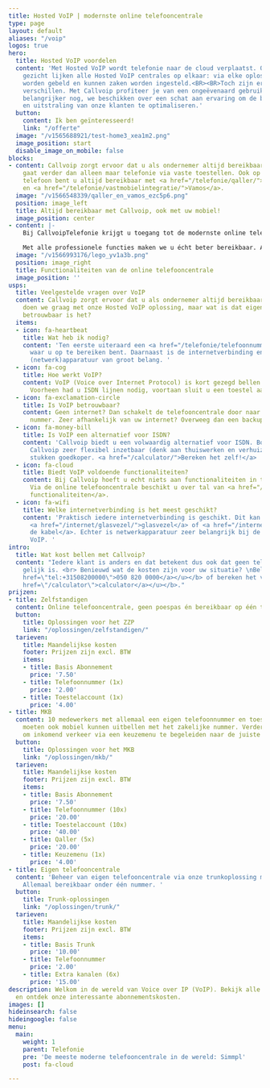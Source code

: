 ```yaml
---
title: Hosted VoIP | modernste online telefooncentrale
type: page
layout: default
aliases: "/voip"
logos: true
hero:
  title: Hosted VoIP voordelen
  content: 'Met Hosted VoIP wordt telefonie naar de cloud verplaatst. Op het eerste
    gezicht lijken alle Hosted VoIP centrales op elkaar: via elke oplossing kan prima
    worden gebeld en kunnen zaken worden ingesteld.<BR><BR>Toch zijn er ook belangrijke
    verschillen. Met Callvoip profiteer je van een ongeëvenaard gebruiksgemak. En
    belangrijker nog, we beschikken over een schat aan ervaring om de bereikbaarheid
    en uitstraling van onze klanten te optimaliseren.'
  button:
    content: Ik ben geïnteresseerd!
    link: "/offerte"
  image: "/v1565688921/test-home3_xea1m2.png"
  image_position: start
  disable_image_on_mobile: false
blocks:
- content: Callvoip zorgt ervoor dat u als ondernemer altijd bereikbaar bent, dat
    gaat verder dan alleen maar telefonie via vaste toestellen. Ook op uw mobiele
    telefoon bent u altijd bereikbaar met <a href="/telefonie/qaller/">Qaller</a>
    en <a href="/telefonie/vastmobielintegratie/">Vamos</a>.
  image: "/v1566548339/qaller_en_vamos_ezc5p6.png"
  position: image_left
  title: Altijd bereikbaar met Callvoip, ook met uw mobiel!
  image_position: center
- content: |-
    Bij CallvoipTelefonie krijgt u toegang tot de modernste online telefooncentrale, Simmpl. Simmpl, omdat de telefooncentrale u voorziet van zeer veel professionele <a href="/telefonie/functionaliteiten/">functionaliteiten</a> en uitblinkt in bedieningsgemak.

    Met alle professionele functies maken we u écht beter bereikbaar. Alles kunt u eenvoudig instellen en mocht u er toch even niet uitkomen, dan helpen wij u graag!
  image: "/v1566993176/lego_yv1a3b.png"
  position: image_right
  title: Functionaliteiten van de online telefooncentrale
  image_position: ''
usps:
  title: Veelgestelde vragen over VoIP
  content: Callvoip zorgt ervoor dat u als ondernemer altijd bereikbaar bent. Dat
    doen we graag met onze Hosted VoIP oplossing, maar wat is dat eigenlijk? En hoe
    betrouwbaar is het?
  items:
  - icon: fa-heartbeat
    title: Wat heb ik nodig?
    content: 'Ten eerste uiteraard een <a href="/telefonie/telefoonnummers/">telefoonnummer</a>
      waar u op te bereiken bent. Daarnaast is de internetverbinding en de bijbehorende
      (netwerk)apparatuur van groot belang. '
  - icon: fa-cog
    title: Hoe werkt VoIP?
    content: VoIP (Voice over Internet Protocol) is kort gezegd bellen over internet.
      Voorheen had u ISDN lijnen nodig, voortaan sluit u een toestel aan op uw internetverbinding.
  - icon: fa-exclamation-circle
    title: Is VoIP betrouwbaar?
    content: Geen internet? Dan schakelt de telefooncentrale door naar uw mobiele
      nummer. Zeer afhankelijk van uw internet? Overweeg dan een backup verbinding.
  - icon: fa-money-bill
    title: Is VoIP een alternatief voor ISDN?
    content: 'Callvoip biedt u een volwaardig alternatief voor ISDN. Bovendien is
      Callvoip zeer flexibel inzetbaar (denk aan thuiswerken en verhuizen) en uiteraard
      stukken goedkoper. <a href="/calculator/">Bereken het zelf!</a> '
  - icon: fa-cloud
    title: Biedt VoIP voldoende functionaliteiten?
    content: Bij Callvoip hoeft u echt niets aan functionaliteiten in te leveren.
      Via de online telefooncentrale beschikt u over tal van <a href="/telefonie/functionaliteiten/">professionele
      functionaliteiten</a>.
  - icon: fa-wifi
    title: Welke internetverbinding is het meest geschikt?
    content: 'Praktisch iedere internetverbinding is geschikt. Dit kan zowel <a href="/internet/dsl/">dsl</a>,
      <a href="/internet/glasvezel/">glasvezel</a> of <a href="/internet/kabel/">via
      de kabel</a>. Echter is netwerkapparatuur zeer belangrijk bij de werking van
      VoIP. '
intro:
  title: Wat kost bellen met Callvoip?
  content: "Iedere klant is anders en dat betekent dus ook dat geen telefooncentrale
    gelijk is. <br> Benieuwd wat de kosten zijn voor uw situatie? \nBel met <b><u><a
    href=\"tel:+31508200000\">050 820 0000</a></u></b> of bereken het via onze <b><u><a
    href=\"/calculator\">calculator</a></u></b>."
prijzen:
- title: Zelfstandigen
  content: Online telefooncentrale, geen poespas én bereikbaar op één toestel.
  button:
    title: Oplossingen voor het ZZP
    link: "/oplossingen/zelfstandigen/"
  tarieven:
    title: Maandelijkse kosten
    footer: Prijzen zijn excl. BTW
    items:
    - title: Basis Abonnement
      price: '7.50'
    - title: Telefoonnummer (1x)
      price: '2.00'
    - title: Toestelaccount (1x)
      price: '4.00'
- title: MKB
  content: 10 medewerkers met allemaal een eigen telefoonnummer en toestel. 5 medewerkers
    moeten ook mobiel kunnen uitbellen met het zakelijke nummer. Verder is de wens
    om inkomend verkeer via een keuzemenu te begeleiden naar de juiste medewerker.
  button:
    title: Oplossingen voor het MKB
    link: "/oplossingen/mkb/"
  tarieven:
    title: Maandelijkse kosten
    footer: Prijzen zijn excl. BTW
    items:
    - title: Basis Abonnement
      price: '7.50'
    - title: Telefoonnummer (10x)
      price: '20.00'
    - title: Toestelaccount (10x)
      price: '40.00'
    - title: Qaller (5x)
      price: '20.00'
    - title: Keuzemenu (1x)
      price: '4.00'
- title: Eigen telefooncentrale
  content: 'Beheer van eigen telefooncentrale via onze trunkoplossing met 10 gesprekskanalen.
    Allemaal bereikbaar onder één nummer. '
  button:
    title: Trunk-oplossingen
    link: "/oplossingen/trunk/"
  tarieven:
    title: Maandelijkse kosten
    footer: Prijzen zijn excl. BTW
    items:
    - title: Basis Trunk
      price: '10.00'
    - title: Telefoonnummer
      price: '2.00'
    - title: Extra kanalen (6x)
      price: '15.00'
description: Welkom in de wereld van Voice over IP (VoIP). Bekijk alle mogelijkheden
  en ontdek onze interessante abonnementskosten.
images: []
hideinsearch: false
hideingoogle: false
menu:
  main:
    weight: 1
    parent: Telefonie
    pre: 'De meeste moderne telefooncentrale in de wereld: Simmpl'
    post: fa-cloud

---
```

